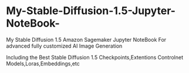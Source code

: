 # My-Stable-Diffusion-1.5-Jupyter-NoteBook-
My Stable Diffusion 1.5 Amazon Sagemaker  Jupyter NoteBook  For advanced fully customized  AI Image Generation

Including the  Best  Stable Diffusion  1.5  Checkpoints,Extentions Controlnet Models,Loras,Embeddings,etc
